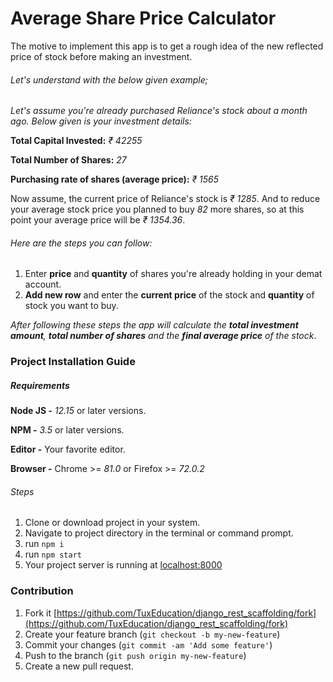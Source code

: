# Average Share Price Calculator

The motive to implement this app is to get a rough idea of the new reflected price of stock before making an investment.



###### Let's understand with the below given example;

*Let's assume you're already purchased Reliance's stock about a month ago. Below given is your investment details:*

**Total Capital Invested:** *₹ 42255*

**Total Number of Shares:** *27*

**Purchasing rate of shares (average price):** *₹ 1565*

Now assume, the current price of Reliance's stock is *₹ 1285*. And to reduce your average stock price you planned to buy *82* more shares, so at this point your average price will be *₹ 1354.36*.



###### Here are the steps you can follow:

1. Enter **price** and **quantity** of shares you're already holding in your demat account.
2. **Add new row** and enter the **current price** of the stock and **quantity** of stock you want to buy.

*After following these steps the app will calculate the **total investment amount**, **total number of shares** and the **final average price** of the stock*.



### Project Installation Guide

##### Requirements

**Node JS -** *12.15* or later versions.

**NPM -** *3.5* or later versions.

**Editor -** Your favorite editor.

**Browser -** Chrome >= *81.0* or Firefox >= *72.0.2*

###### Steps

1. Clone or download project in your system.
2. Navigate to project directory in the terminal or command prompt.
3. run `npm i`
4. run `npm start`
5. Your project server is running at [localhost:8000]()



### Contribution

1. Fork it [https://github.com/TuxEducation/django_rest_scaffolding/fork](https://github.com/TuxEducation/django_rest_scaffolding/fork)
2. Create your feature branch (`git checkout -b my-new-feature`)
3. Commit your changes (`git commit -am 'Add some feature'`)
4. Push to the branch (`git push origin my-new-feature`)
5. Create a new pull request.

